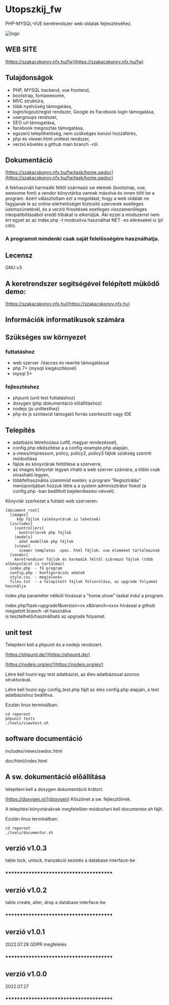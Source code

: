 # Utopszkij_fw

PHP-MYSQL-VUE keretrendszer web oldalak fejlesztéséhez.

![logo](https://szakacskonyv.nfx.hu/fw/images/utopszkij_fw.png)

## WEB SITE 
[https://szakacskonyv.nfx.hu/fw](https://szakacskonyv.nfx.hu/fw)

## Tulajdonságok

- PHP, MYSQL backend, vue frontend,
- bootstrap, fontawesome,
- MVC struktúra,
- több nyelvüség támogatása,
- login/logout/regist rendszer, Google és Facebook login támogatása,
- usergroups rendszer,
- SEO url támogatása,
- facebook megosztás támogatása,
- egszerű telepíthetőség, nem szükséges konzol hozzáférés,
- php és viewer.html unittest rendszer,
- verzió követés a github main branch -ról.

## Dokumentáció

[https://szakacskonyv.nfx.hu/fw/task/home.swdoc](https://szakacskonyv.nfx.hu/fw/task/home.swdoc)

A fekhasznált harmadik féltől származó sw elemek (bootstrap, vue, awesome font) a vendor könyvtárba vannak másolva és innen 
tölti be a program. Azért választottam ezt a megoldást, hogy a web oldalak ne fagyjanak le az online elérhetőséget biztositó szerverek 
esetleges üzemszüneténél, és a verzió frissitések esetleges visszamenőleges inkopatibilitásából eredő hibákat is elkerüljük. 
Aki ezzel a módszerrel nem ért egyet az az index.php -t modosítva használhat NET -es eléréseket is (pl cdn).

### A programot mindenki csak saját felelősségére használhatja.
						
## Lecensz

GNU v3

## A keretrendszer segitségével felépített müködő demo:

[https://szakacskonyv.nfx.hu](https://szakacskonyv.nfx.hu)

## Információk informatikusok számára      

## Szükséges sw környezet
### futtatáshoz
- web szerver   .htacces és rewrite támogatással
- php 7+ (mysqli kiegészítéssel)
- mysql 5+
### fejlesztéshez
- phpunit (unit test futtatáshoz)
- doxygen (php dokumentáció előállításhoz)
- nodejs (js unittesthez)
- php és js szintaxist támogató forrás szerkesztő vagy IDE

## Telepítés

- adatbázis létrehozása (utf8, magyar rendezéssel),
- config.php elkészítése a a config-example.php alapján,
- a views/impressum, policy, policy2, policy3 fájlok szükség szerinti módosítása
- fájlok és könyvtárak feltöltése a szerverre,
- az images könyvtár legyen irható a web szerver számára, a többi csak olvasható legyen,
- többfelhasználós üzemmód esetén; a program "Regisztrálás" menüpontjában hozzuk létre a
  a system adminisztrátor fiokot (a config.php -ban beállított bejelentkezési névvel).

Könyvtár szerkezet a futtató web szerveren:
```
[document_root]
  [images]
     kép fájlok (alkönyvtárak is lehetnek)
  [includes]
    [controllers]
      kontrollerek php fájlok
    [models]
      adat modellek php fájlok
    [views]
      viewer templates  spec. html fájlok. vue elemeket tartalmaznak
  [vendor]
    keretrendszer fájlok és harmadik féltől származó fájlok (több alkönyvtárat is tartalmaz)
  index.php  - fő program
  config.php - konfigurációs adatok
  style.css  - megjelenés
  files.txt  - a telepített fájlok felsorolása, az upgrade folyamat használja

```  
index.php paraméter nélküli hívással a "home.show" taskal indul a program.

index.php?task=upgrade1&version=vx.x&branch=xxxx hívással a github megadott branch -et használva  
is tesztelhető/használható az upgrade folyamat.

## unit test

Telepiteni kell a phpunit és a nodejs rendszert.

[https://phpunit.de/](https://phpunit.de/)

[https://nodejs.org/en/](https://nodejs.org/en/)

Létre kell hozni egy test adatbázist, az éles adatbázissal azonos strukturával.

Létre kell hozni egy config_test.php fájlt az éles config.php alapján, a test adatbázishoz beállítva.

Ezután linux terminálban:
```
cd reporoot
phpunit tests
./tools/viewtest.sh
```
## software documentáció

includes/views/swdoc.html

doc/html/index.html

## A sw. dokumentáció előállítása
telepiteni kell a doxygen dokumentáció krátort.

[https://doxygen.nl/](doxygen)  Köszönet a sw. fejlesztőinek.

A telepitési könyvtáraknak megfelelően módosítani kell documentor.sh fájlt.

Ezután linux terminálban:

```
cd reporoot
./tools/documentor.sh
```
## verzió v1.0.3
table lock, unlock, tranzakció kezelés a database interface-be
### *************************************
## verzió v1.0.2
table create, alter, drop a database interface-be
### *************************************
## verzió v1.0.1
2022.07.28
GDPR megfelelés
### *************************************
## verzió v1.0.0
2022.07.27

### *************************************





